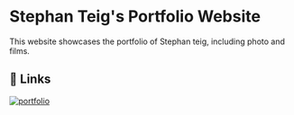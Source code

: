 # Stephan Teig's Portfolio Website

This website showcases the portfolio of Stephan teig, including photo and films.


## 🔗 Links
[![portfolio](https://img.shields.io/badge/my_portfolio-000?style=for-the-badge&logo=ko-fi&logoColor=white)](https://stephanteig.github.io)

